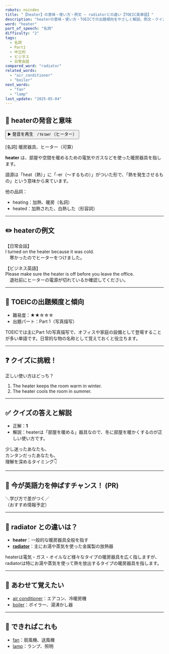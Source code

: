```yaml
---
robots: noindex
title: "【heater】の意味・使い方・例文 ― radiatorとの違い【TOEIC英単語】"
description: "heaterの意味・使い方・TOEICでの出題傾向をやさしく解説。例文・クイズ付きでradiatorとの違いもわかりやすく学べます。"
word: "heater"
part_of_speech: "名詞"
difficulty: "2"
tags:
  - 名詞
  - Part1
  - 中立的
  - ビジネス
  - 日常会話
compared_word: "radiator"
related_words:
  - "air_conditioner"
  - "boiler"
next_words:
  - "fan"
  - "lamp"
last_update: "2025-05-04"
---
```


## 🔰 heaterの発音と意味

<button class="play-audio" onclick="playTTS('heater')">
  <span class="play-audio-main">
    ▶️ 発音を再生　/ˈhiːtər/
  </span>
  <span class="play-audio-sub">
    （ヒーター）
  </span>
</button>

[名詞] 暖房器具、ヒーター（可算）

**heater** は、部屋や空間を暖めるための電気やガスなどを使った暖房器具を指します。

語源は「heat（熱）」に「-er（～するもの）」がついた形で、「熱を発生させるもの」という意味から来ています。

他の品詞：  
- heating：加熱、暖房（名詞）
- heated：加熱された、白熱した（形容詞）

---

## ✏️ heaterの例文

【日常会話】  
I turned on the heater because it was cold.  
　寒かったのでヒーターをつけました。

【ビジネス英語】  
Please make sure the heater is off before you leave the office.  
　退社前にヒーターの電源が切れているか確認してください。

---

## 🎯 TOEICの出題頻度と傾向

- 難易度：★★☆☆☆
- 出題パート：Part 1（写真描写）

TOEICでは主にPart 1の写真描写で、オフィスや家庭の設備として登場することが多い単語です。日常的な物の名称として覚えておくと役立ちます。

---

## ❓ クイズに挑戦！

正しい使い方はどっち？

1. The heater keeps the room warm in winter.  
2. The heater cools the room in summer.

---

## ✅ クイズの答えと解説

- 正解：**1**
- 解説：heaterは「部屋を暖める」器具なので、冬に部屋を暖かくするのが正しい使い方です。

少し迷ったあなたも、  
カンタンだったあなたも、  
理解を深めるタイミング👇️

---

## 🚀 今が英語力を伸ばすチャンス！ (PR)

<div class="info-center">
＼学び方で差がつく／<br>  
（おすすめ情報予定）
</div>

---

## 🤔  radiator との違いは？

- **heater**：一般的な暖房器具全般を指す
- **[radiator](/word/radiator/)**：主にお湯や蒸気を使った金属製の放熱器

heaterは電気・ガス・オイルなど様々なタイプの暖房器具を広く指しますが、radiatorは特にお湯や蒸気を使って熱を放出するタイプの暖房器具を指します。

---

## 🧩 あわせて覚えたい

- [air conditioner](/word/air_conditioner/)：エアコン、冷暖房機
- [boiler](/word/boiler/)：ボイラー、湯沸かし器

---

## 📖 できればこれも

- [fan](/word/fan/)：扇風機、送風機
- [lamp](/word/lamp/)：ランプ、照明

<!-- cvid: aid07_bid15 -->
